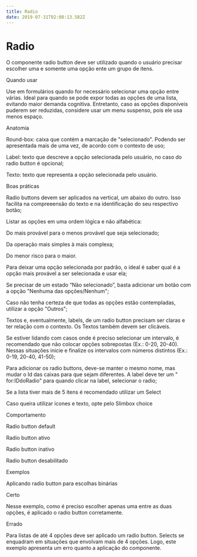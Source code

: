 ```yaml
---
title: Radio
date: 2019-07-31T02:08:13.582Z
---
```

# Radio

O componente radio button deve ser utilizado quando o usuário precisar escolher uma e somente uma opção ente um grupo de itens.



Quando usar 

Use em formulários quando for necessário selecionar uma opção entre várias. Ideal para quando se pode expor todas as opções de uma lista, evitando maior demanda cognitiva. Entretanto, caso as opções disponíveis puderem ser reduzidas, considere usar um menu suspenso, pois ele usa menos espaço.



Anatomia



Round-box:   caixa que contém a marcação de "selecionado". Podendo ser apresentada mais de uma vez, de acordo com o contexto de uso;

Label: texto que descreve a opção selecionada pelo usuário, no caso do radio button é opcional;

Texto: texto que representa a opção selecionada pelo usuário.

Boas práticas

Radio buttons devem ser aplicados na vertical, um abaixo do outro. Isso facilita na compreeensão do texto e na identificação do seu respectivo botão;

Listar as opções em uma ordem lógica e não alfabética:

Do mais provável para o menos provável que seja selecionado;

Da operação mais simples à mais complexa;

Do menor risco para o maior. 

Para deixar uma opção selecionada por padrão, o ideal é saber qual é a opção mais provável a ser selecionada e usar ela;

 Se precisar de um estado “Não selecionado”, basta adicionar um botão com a opção "Nenhuma das opções/Nenhum";

Caso não tenha certeza de que todas as opções estão contempladas, utilizar a opção "Outros";

Textos e, eventualmente, labels, de um radio button precisam ser claras e ter relação com o contexto. Os Textos também devem ser clicáveis. 

Se estiver lidando com casos onde é preciso selecionar um intervalo, é recomendado que não colocar opções sobrepostas (Ex.: 0-20, 20-40). Nessas situações inicie e finalize os intervalos com números distintos (Ex.: 0-19, 20-40, 41-50); 

Para adicionar os radio buttons, deve-se manter o mesmo nome, mas mudar o Id das caixas para que sejam diferentes. A label deve ter um " for:IDdoRadio" para quando clicar na label, selecionar o radio;

Se a lista tiver mais de 5 itens é recomendado utilizar um Select

Caso queira utilizar ícones e texto, opte pelo Slimbox choice

Comportamento

Radio button default



Radio button ativo

Radio button inativo

Radio button desabilitado

Exemplos

Aplicando radio button para escolhas binárias



Certo

Nesse exemplo, como é preciso escolher apenas uma entre as duas opções, é aplicado o radio button corretamente.





Errado

Para listas de até 4 opções deve ser aplicado um radio button. Selects se enquadram em situações que envolvam mais de 4 opções. Logo, este exemplo apresenta um erro quanto a aplicação do componente.
